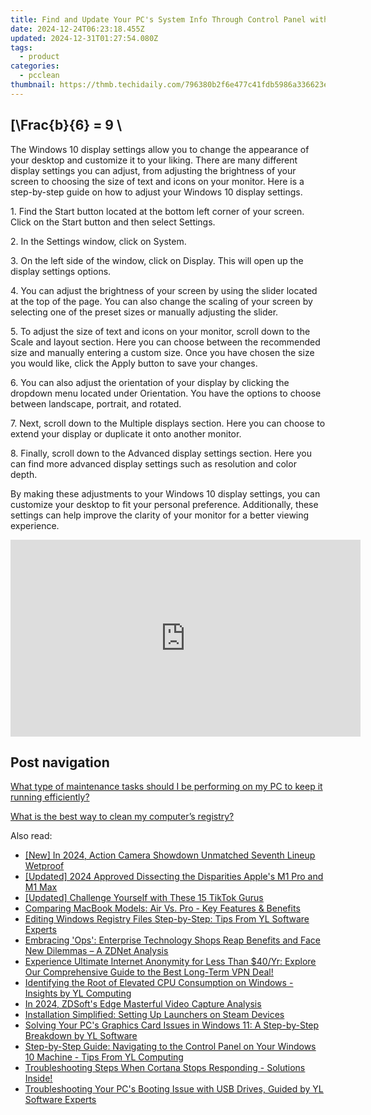 ```yaml
---
title: Find and Update Your PC's System Info Through Control Panel with Easy Steps by YL Software Experts
date: 2024-12-24T06:23:18.455Z
updated: 2024-12-31T01:27:54.080Z
tags:
  - product
categories:
  - pcclean
thumbnail: https://thmb.techidaily.com/796380b2f6e477c41fdb5986a336623e799bf688b4a29cd4a3d817de3e2d744c.jpg
---
```


## \[\Frac{b}{6} = 9 \

The Windows 10 display settings allow you to change the appearance of your desktop and customize it to your liking. There are many different display settings you can adjust, from adjusting the brightness of your screen to choosing the size of text and icons on your monitor. Here is a step-by-step guide on how to adjust your Windows 10 display settings. 

1\. Find the Start button located at the bottom left corner of your screen. Click on the Start button and then select Settings.

2\. In the Settings window, click on System.

3\. On the left side of the window, click on Display. This will open up the display settings options. 

4\. You can adjust the brightness of your screen by using the slider located at the top of the page. You can also change the scaling of your screen by selecting one of the preset sizes or manually adjusting the slider.

5\. To adjust the size of text and icons on your monitor, scroll down to the Scale and layout section. Here you can choose between the recommended size and manually entering a custom size. Once you have chosen the size you would like, click the Apply button to save your changes.

6\. You can also adjust the orientation of your display by clicking the dropdown menu located under Orientation. You have the options to choose between landscape, portrait, and rotated.

7\. Next, scroll down to the Multiple displays section. Here you can choose to extend your display or duplicate it onto another monitor.

8\. Finally, scroll down to the Advanced display settings section. Here you can find more advanced display settings such as resolution and color depth. 

By making these adjustments to your Windows 10 display settings, you can customize your desktop to fit your personal preference. Additionally, these settings can help improve the clarity of your monitor for a better viewing experience.

<!-- affiliate ads begin -->
<iframe width="560" height="315" src="https://www.youtube.com/embed/X18Dq7rV-xI?si=twFfXIPD0TFmC5EM" title="YouTube video player" frameborder="0" allow="accelerometer; autoplay; clipboard-write; encrypted-media; gyroscope; picture-in-picture; web-share" referrerpolicy="strict-origin-when-cross-origin" allowfullscreen></iframe>
<!-- affiliate ads end -->

## Post navigation

[What type of maintenance tasks should I be performing on my PC to keep it running efficiently?](https://tools.techidaily.com/pcclean/products/)

[What is the best way to clean my computer’s registry?](https://tools.techidaily.com/pcclean/products/)

<ins class="adsbygoogle"
     style="display:block"
     data-ad-format="autorelaxed"
     data-ad-client="ca-pub-7571918770474297"
     data-ad-slot="1223367746"></ins>

<ins class="adsbygoogle"
     style="display:block"
     data-ad-client="ca-pub-7571918770474297"
     data-ad-slot="8358498916"
     data-ad-format="auto"
     data-full-width-responsive="true"></ins>

<span class="atpl-alsoreadstyle">Also read:</span>
<div><ul>
<li><a href="https://fox-blue.techidaily.com/new-in-2024-action-camera-showdown-unmatched-seventh-lineup-wetproof/"><u>[New] In 2024, Action Camera Showdown Unmatched Seventh Lineup Wetproof</u></a></li>
<li><a href="https://fox-boxes.techidaily.com/updated-2024-approved-dissecting-the-disparities-apples-m1-pro-and-m1-max/"><u>[Updated] 2024 Approved Dissecting the Disparities Apple's M1 Pro and M1 Max</u></a></li>
<li><a href="https://tiktok-video-recordings.techidaily.com/updated-challenge-yourself-with-these-15-tiktok-gurus/"><u>[Updated] Challenge Yourself with These 15 TikTok Gurus</u></a></li>
<li><a href="https://buynow-reviews.techidaily.com/comparing-macbook-models-air-vs-pro-key-features-and-benefits/"><u>Comparing MacBook Models: Air Vs. Pro - Key Features & Benefits</u></a></li>
<li><a href="https://discover-alternatives.techidaily.com/editing-windows-registry-files-step-by-step-tips-from-yl-software-experts/"><u>Editing Windows Registry Files Step-by-Step: Tips From YL Software Experts</u></a></li>
<li><a href="https://some-tips.techidaily.com/embracing-ops-enterprise-technology-shops-reap-benefits-and-face-new-dilemmas-a-zdnet-analysis/"><u>Embracing 'Ops': Enterprise Technology Shops Reap Benefits and Face New Dilemmas – A ZDNet Analysis</u></a></li>
<li><a href="https://some-tips.techidaily.com/experience-ultimate-internet-anonymity-for-less-than-40yr-explore-our-comprehensive-guide-to-the-best-long-term-vpn-deal/"><u>Experience Ultimate Internet Anonymity for Less Than $40/Yr: Explore Our Comprehensive Guide to the Best Long-Term VPN Deal!</u></a></li>
<li><a href="https://discover-alternatives.techidaily.com/identifying-the-root-of-elevated-cpu-consumption-on-windows-insights-by-yl-computing/"><u>Identifying the Root of Elevated CPU Consumption on Windows - Insights by YL Computing</u></a></li>
<li><a href="https://screen-sharing-recording.techidaily.com/in-2024-zdsofts-edge-masterful-video-capture-analysis/"><u>In 2024, ZDSoft's Edge Masterful Video Capture Analysis</u></a></li>
<li><a href="https://games-able.techidaily.com/installation-simplified-setting-up-launchers-on-steam-devices/"><u>Installation Simplified: Setting Up Launchers on Steam Devices</u></a></li>
<li><a href="https://discover-alternatives.techidaily.com/solving-your-pcs-graphics-card-issues-in-windows-11-a-step-by-step-breakdown-by-yl-software/"><u>Solving Your PC's Graphics Card Issues in Windows 11: A Step-by-Step Breakdown by YL Software</u></a></li>
<li><a href="https://discover-alternatives.techidaily.com/step-by-step-guide-navigating-to-the-control-panel-on-your-windows-10-machine-tips-from-yl-computing/"><u>Step-by-Step Guide: Navigating to the Control Panel on Your Windows 10 Machine - Tips From YL Computing</u></a></li>
<li><a href="https://win-solutions.techidaily.com/troubleshooting-steps-when-cortana-stops-responding-solutions-inside/"><u>Troubleshooting Steps When Cortana Stops Responding - Solutions Inside!</u></a></li>
<li><a href="https://discover-alternatives.techidaily.com/troubleshooting-your-pcs-booting-issue-with-usb-drives-guided-by-yl-software-experts/"><u>Troubleshooting Your PC's Booting Issue with USB Drives, Guided by YL Software Experts</u></a></li>
</ul></div>


